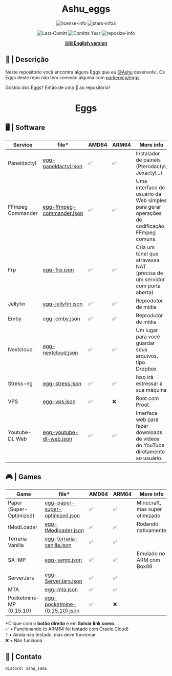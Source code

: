 <div align="center">

# Ashu_eggs

![license-info](https://img.shields.io/github/license/Ashu11-A/Ashu_eggs?logo=gnu&style=for-the-badge&colorA=302D41&colorB=f9e2af&logoColor=f9e2af)
![stars-infoa](https://img.shields.io/github/stars/Ashu11-A/Ashu_eggs?colorA=302D41&colorB=f9e2af&style=for-the-badge)

![Last-Comitt](https://img.shields.io/github/last-commit/Ashu11-A/Ashu_eggs?style=for-the-badge&colorA=302D41&colorB=b4befe)
![Comitts Year](https://img.shields.io/github/commit-activity/y/Ashu11-A/Ashu_eggs?style=for-the-badge&colorA=302D41&colorB=f9e2af&logoColor=f9e2af)
![reposize-info](https://img.shields.io/github/repo-size/Ashu11-A/Ashu_eggs?style=for-the-badge&colorA=302D41&colorB=90dceb)

[**🇺🇸 English version**](./Readme-EN.md)

</div>
<div align="left">

## 📃 | Descrição

Neste repositório você encontra alguns Eggs que eu [@Ashu](https://github.com/Ashu11-A) desenvolvi.
Os Eggs deste repo não tem conexão alguma com [parkervcp/eggs](https://github.com/parkervcp/eggs).

Gostou dos Eggs? Então de uma 🌟 ao repositório!

</div>
<div align="center">

# Eggs

</div>

## 🖥 | Software
| Service | file* | AMD64 | ARM64 | More info |
|--|--|--|--|--|
| Paneldactyl | [egg-paneldactyl.json](https://github.com/Ashu11-A/Ashu_eggs/raw/main/Eggs%20(pt-BR)/egg-paneldactyl.json) | ✅ | ✅ | Instalador de painéis (Pterodactyl, Jexactyl...)
| FFmpeg Commander | [egg-ffmpeg-commander.json](https://github.com/Ashu11-A/Ashu_eggs/raw/main/Eggs%20(pt-BR)/egg-ffmpeg-commander.json) | ✅ | ✅ | Uma interface de usuário da Web simples para gerar operações de codificação FFmpeg comuns.
| Frp | [egg-frp.json](https://github.com/Ashu11-A/Ashu_eggs/raw/main/Eggs%20(pt-BR)/egg-frp.json) | ✅ | ✅ | Cria um túnel que atravessa NAT (precisa de um servidor com porta aberta)
| Jellyfin | [egg-jellyfin.json](https://github.com/Ashu11-A/Ashu_eggs/raw/main/Eggs%20(pt-BR)/egg-jellyfin.json) | ✅ | ✅ | Reprodutor de mídia
| Emby | [egg-emby.json](https://github.com/Ashu11-A/Ashu_eggs/raw/main/Eggs%20(pt-BR)/egg-emby.json) | ✅ | ✅ | Reprodutor de mídia
| Nextcloud | [egg-nextcloud.json](https://github.com/Ashu11-A/Ashu_eggs/raw/main/Eggs%20(pt-BR)/egg-nextcloud.json) | ✅ | ✅ | Um lugar para você guardar seus arquivos, tipo Dropbox
| Stress-ng | [egg-stress.json](https://github.com/Ashu11-A/Ashu_eggs/raw/main/Eggs%20(pt-BR)/egg-stress.json) | ✅ | ✅ | Isso irá estressar a sua máquina
| VPS | [egg-vps.json](https://github.com/Ashu11-A/Ashu_eggs/raw/main/Eggs%20(pt-BR)/egg-vps.json) | ✅ | ❌ | Root com Proot
| Youtube-DL Web | [egg-youtube-dl-web.json](https://github.com/Ashu11-A/Ashu_eggs/raw/main/Eggs%20(pt-BR)/egg-youtube-dl-web.json) | ✅ | ✅ | Interface web para fazer downloads de vídeos do YouTube diretamente ao usuário.

## 🎮 | Games
| Game | file* | AMD64 | ARM64 | More info |
|--|--|--|--|--|
| Paper (Super-Optimized) | [egg-paper-super-optimized.json](https://github.com/Ashu11-A/Ashu_eggs/raw/main/Eggs%20(pt-BR)/egg-paper-super-optimized.json) | ✅ | ✅ | Minecraft, mas super otimizado
| tModLoader | [egg-tModloader.json](https://github.com/Ashu11-A/Ashu_eggs/raw/main/Eggs%20(pt-BR)/egg-tModloader.json) | ✅ | ✅ |Rodando nativamente
| Terraria Vanilla | [egg-terraria-vanilla.json](https://github.com/Ashu11-A/Ashu_eggs/raw/main/Eggs%20(pt-BR)/egg-terraria-vanilla.json) | ✅ | ✅ |
| SA-MP | [egg-samp.json](https://github.com/Ashu11-A/Ashu_eggs/raw/main/Eggs%20(pt-BR)/egg-samp.json) | ✅ | ✅ |Emulado no ARM com Box86
| ServerJars | [egg-ServerJars.json](https://github.com/Ashu11-A/Ashu_eggs/raw/main/Eggs%20(pt-BR)/egg-ServerJars.json) | ✅ | ✅ |
| MTA | [egg-mta.json](https://github.com/Ashu11-A/Ashu_eggs/raw/main/Eggs%20(pt-BR)/egg-mta.json) | ✅ | ✅ |
| Pocketmine-MP (0.15.10) | [egg-pocketmine-(0.15.10).json](https://github.com/Ashu11-A/Ashu_eggs/raw/main/Eggs%20(pt-BR)/egg-pocketmine-(0.15.10).json) | ✅ | ❌ |

*Clique com o **botão direito** e em **Salvar link como**...   
✅ • Funcionando (o ARM64 foi testado com Oracle Cloud)   
❔ • Ainda não testado, mas deve funcionar   
❌ • Não funciona   

## 📁 | Contato

```Discord: ashu_sama```

